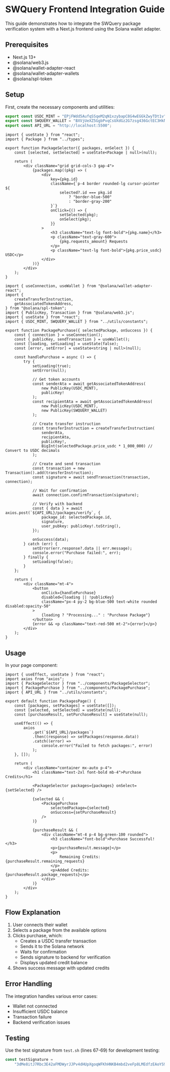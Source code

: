 # SWQuery Frontend Integration Guide

This guide demonstrates how to integrate the SWQuery package verification system with a Next.js frontend using the Solana wallet adapter.

## Prerequisites

-   Next.js 13+
-   @solana/web3.js
-   @solana/wallet-adapter-react
-   @solana/wallet-adapter-wallets
-   @solana/spl-token

## Setup

First, create the necessary components and utilities:

```ts
export const USDC_MINT = "EPjFWdd5AufqSSqeM2qN1xzybapC8G4wEGGkZwyTDt1v";
export const SWQUERY_WALLET = "BXVjUeXZ5GgbPvqCsUXdGz2G7zsg436GctEC3HkNLABK";
export const API_URL = "http://localhost:5500";
```

```tsx
import { useState } from "react";
import { Package } from "../types";

export function PackageSelector({ packages, onSelect }) {
	const [selected, setSelected] = useState<Package | null>(null);

	return (
		<div className="grid grid-cols-3 gap-4">
			{packages.map((pkg) => (
				<div
					key={pkg.id}
					className={`p-4 border rounded-lg cursor-pointer ${
						selected?.id === pkg.id
							? "border-blue-500"
							: "border-gray-200"
					}`}
					onClick={() => {
						setSelected(pkg);
						onSelect(pkg);
					}}
				>
					<h3 className="text-lg font-bold">{pkg.name}</h3>
					<p className="text-gray-600">
						{pkg.requests_amount} Requests
					</p>
					<p className="text-lg font-bold">{pkg.price_usdc} USDC</p>
				</div>
			))}
		</div>
	);
}
```

```tsx
import { useConnection, useWallet } from "@solana/wallet-adapter-react";
import {
	createTransferInstruction,
	getAssociatedTokenAddress,
} from "@solana/spl-token";
import { PublicKey, Transaction } from "@solana/web3.js";
import { useState } from "react";
import { USDC_MINT, SWQUERY_WALLET } from "../utils/constants";

export function PackagePurchase({ selectedPackage, onSuccess }) {
	const { connection } = useConnection();
	const { publicKey, sendTransaction } = useWallet();
	const [loading, setLoading] = useState(false);
	const [error, setError] = useState<string | null>(null);

	const handlePurchase = async () => {
		try {
			setLoading(true);
			setError(null);

			// Get token accounts
			const senderAta = await getAssociatedTokenAddress(
				new PublicKey(USDC_MINT),
				publicKey!
			);
			const recipientAta = await getAssociatedTokenAddress(
				new PublicKey(USDC_MINT),
				new PublicKey(SWQUERY_WALLET)
			);

			// Create transfer instruction
			const transferInstruction = createTransferInstruction(
				senderAta,
				recipientAta,
				publicKey!,
				BigInt(selectedPackage.price_usdc * 1_000_000) // Convert to USDC decimals
			);

			// Create and send transaction
			const transaction = new Transaction().add(transferInstruction);
			const signature = await sendTransaction(transaction, connection);

			// Wait for confirmation
			await connection.confirmTransaction(signature);

			// Verify with backend
			const { data } = await axios.post(`${API_URL}/packages/verify`, {
				package_id: selectedPackage.id,
				signature,
				user_pubkey: publicKey!.toString(),
			});

			onSuccess(data);
		} catch (err) {
			setError(err.response?.data || err.message);
			console.error("Purchase failed:", err);
		} finally {
			setLoading(false);
		}
	};

	return (
		<div className="mt-4">
			<button
				onClick={handlePurchase}
				disabled={loading || !publicKey}
				className="px-4 py-2 bg-blue-500 text-white rounded disabled:opacity-50"
			>
				{loading ? "Processing..." : "Purchase Package"}
			</button>
			{error && <p className="text-red-500 mt-2">{error}</p>}
		</div>
	);
}
```

## Usage

In your page component:

```tsx
import { useEffect, useState } from "react";
import axios from "axios";
import { PackageSelector } from "../components/PackageSelector";
import { PackagePurchase } from "../components/PackagePurchase";
import { API_URL } from "../utils/constants";

export default function PackagesPage() {
	const [packages, setPackages] = useState([]);
	const [selected, setSelected] = useState(null);
	const [purchaseResult, setPurchaseResult] = useState(null);

	useEffect(() => {
		axios
			.get(`${API_URL}/packages`)
			.then((response) => setPackages(response.data))
			.catch((error) =>
				console.error("Failed to fetch packages:", error)
			);
	}, []);

	return (
		<div className="container mx-auto p-4">
			<h1 className="text-2xl font-bold mb-4">Purchase Credits</h1>

			<PackageSelector packages={packages} onSelect={setSelected} />

			{selected && (
				<PackagePurchase
					selectedPackage={selected}
					onSuccess={setPurchaseResult}
				/>
			)}

			{purchaseResult && (
				<div className="mt-4 p-4 bg-green-100 rounded">
					<h3 className="font-bold">Purchase Successful!</h3>
					<p>{purchaseResult.message}</p>
					<p>
						Remaining Credits: {purchaseResult.remaining_requests}
					</p>
					<p>Added Credits: {purchaseResult.package_requests}</p>
				</div>
			)}
		</div>
	);
}
```

## Flow Explanation

1. User connects their wallet
2. Selects a package from the available options
3. Clicks purchase, which:
    - Creates a USDC transfer transaction
    - Sends it to the Solana network
    - Waits for confirmation
    - Sends signature to backend for verification
    - Displays updated credit balance
4. Shows success message with updated credits

## Error Handling

The integration handles various error cases:

-   Wallet not connected
-   Insufficient USDC balance
-   Transaction failure
-   Backend verification issues

## Testing

Use the test signature from `test.sh` (lines 67-69) for development testing:

```typescript
const testSignature =
	"3dMe8itJ7Rbc3E42aFMDWyrJJPv4dHUpXgoqWFKhHNKB4mbd2veFp8LMEdfzEAoYS9XbXTTQSpQszwSpmY33q9Ky";
```
